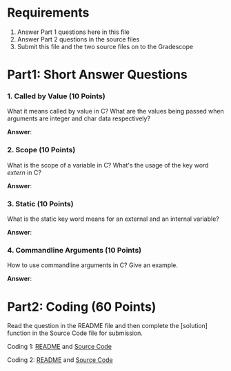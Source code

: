 # Requirements

1. Answer Part 1 questions here in this file
2. Answer Part 2 questions in the source files
3. Submit this file and the two source files on to the Gradescope

# Part1: Short Answer Questions

### 1. Called by Value (10 Points)

What it means called by value in C?
What are the values being passed when arguments are integer and char data respectively?

**Answer**:

### 2. Scope (10 Points)

What is the scope of a variable in C? What's the usage of the
key word *extern* in C?

**Answer**:

### 3. Static (10 Points)

What is the static key word means for an external and an internal variable?

**Answer**:

### 4. Commandline Arguments (10 Points)

How to use commandline arguments in C? Give an example.

**Answer**:

# Part2: Coding  (60 Points)

Read the question in the README file and then complete the [solution] function
in the Source Code file for submission.

Coding 1: [README](coding_1.MD) and [Source Code](coding_1.c)

Coding 2: [README](Coding_2.MD) and [Source Code](coding_2.c)
